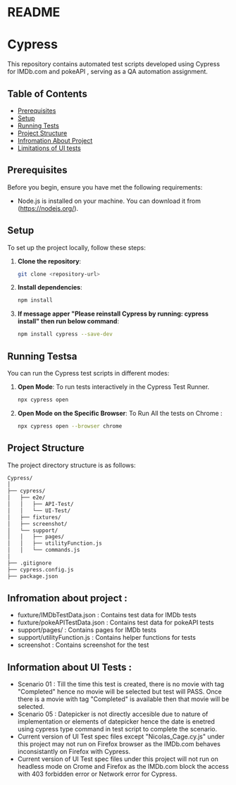 # README #

# Cypress 

This repository contains automated test scripts developed using Cypress for IMDb.com and pokeAPI , serving as a QA automation assignment.

## Table of Contents

- [Prerequisites](#prerequisites)
- [Setup](#setup)
- [Running Tests](#running-tests)
- [Project Structure](#project-structure)
- [Infromation About Project](#Information-about-project)
- [Limitations of UI tests](#Limitations-of-UI-tests)
  

## Prerequisites

Before you begin, ensure you have met the following requirements:
- Node.js is installed on your machine. You can download it from (https://nodejs.org/).

## Setup

To set up the project locally, follow these steps:

1. **Clone the repository**:
    ```sh
    git clone <repository-url>
    ```

3. **Install dependencies**:
    ```sh
    npm install
    ```

4. **If message apper "Please reinstall Cypress by running: cypress install" then run below command**:
    ```sh
    npm install cypress --save-dev
    ```

## Running Testsa

You can run the Cypress test scripts in different modes:

1. **Open Mode**: To run tests interactively in the Cypress Test Runner.
    ```sh
    npx cypress open
    ```

2. **Open Mode on the Specific Browser**: To Run All the tests on Chrome :
      ```sh
      npx cypress open --browser chrome 
      ```

## Project Structure

The project directory structure is as follows:
```sh
Cypress/
│
├── cypress/
│   ├── e2e/
│   │   ├── API-Test/
│   │   └── UI-Test/
│   ├── fixtures/
│   ├── screenshot/
│   └── support/
│   │   ├── pages/
│   │   ├── utilityFunction.js
│   │   └── commands.js
│
├── .gitignore
├── cypress.config.js
├── package.json
```

## Infromation about project : 

-  fuxture/IMDbTestData.json     :  Contains test data for IMDb tests
-  fuxture/pokeAPITestData.json  :  Contains test data for pokeAPI tests
-  support/pages/                :  Contains pages for IMDb tests
-  support/utilityFunction.js    :  Contains helper functions for tests
-  screenshot                    :  Contains screenshot for the test  

## Information about UI Tests : 

-  Scenario 01 : Till the time this test is created, there is no movie with tag "Completed" hence no movie will be selected but test will PASS. Once there is a movie with tag "Completed" is available then that movie will be selected.
-  Scenario 05 : Datepicker is not directly accesible due to nature of implementation or elements of datepicker hence the date is enetred using cypress type command in test script to complete the scenario.
-  Current version of UI Test spec files except "Nicolas_Cage.cy.js" under this project may not run on Firefox browser as the IMDb.com behaves inconsistantly on Firefox with Cypress.
-  Current version of UI Test spec files under this project will not run on headless mode on Crome and Firefox as the IMDb.com block the access with 403 forbidden error or Network error for Cypress.
   
